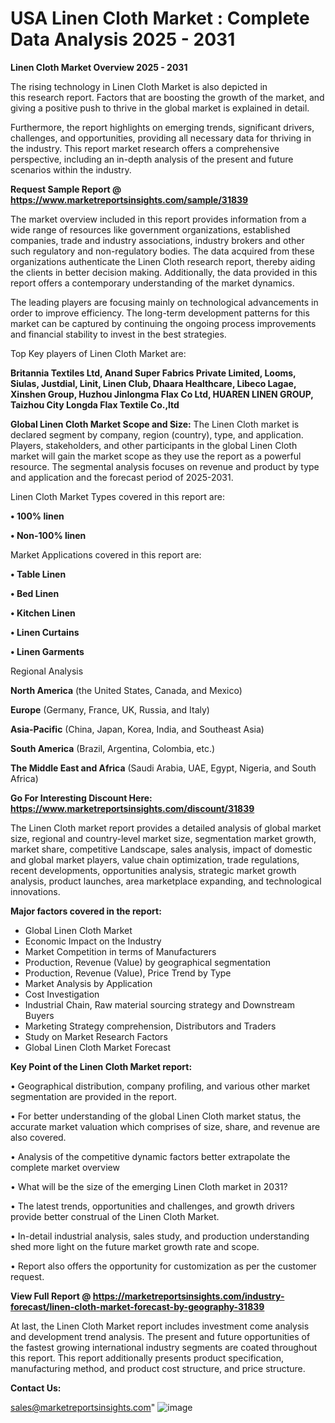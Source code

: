  # USA Linen Cloth Market : Complete Data Analysis 2025 - 2031

<Strong> Linen Cloth Market Overview 2025 - 2031</strong>

The rising technology in Linen Cloth Market is also depicted in this research report. Factors that are boosting the growth of the market, and giving a positive push to thrive in the global market is explained in detail.

Furthermore, the report highlights on emerging trends, significant drivers, challenges, and opportunities, providing all necessary data for thriving in the industry. This report market research offers a comprehensive perspective, including an in-depth analysis of the present and future scenarios within the industry.

<strong>Request Sample Report @ <a href=https://www.marketreportsinsights.com/sample/31839>https://www.marketreportsinsights.com/sample/31839</a></strong>

The market overview included in this report provides information from a wide range of resources like government organizations, established companies, trade and industry associations, industry brokers and other such regulatory and non-regulatory bodies. The data acquired from these organizations authenticate the Linen Cloth research report, thereby aiding the clients in better decision making. Additionally, the data provided in this report offers a contemporary understanding of the market dynamics.

The leading players are focusing mainly on technological advancements in order to improve efficiency. The long-term development patterns for this market can be captured by continuing the ongoing process improvements and financial stability to invest in the best strategies.

Top Key players of Linen Cloth Market are:

<strong>Britannia Textiles Ltd, Anand Super Fabrics Private Limited, Looms, Siulas, Justdial, Linit, Linen Club, Dhaara Healthcare, Libeco Lagae, Xinshen Group, Huzhou Jinlongma Flax Co Ltd, HUAREN LINEN GROUP, Taizhou City Longda Flax Textile Co.,ltd</strong>

<strong><b>Global Linen Cloth Market Scope and Size:</b></strong>
The Linen Cloth market is declared segment by company, region (country), type, and application. Players, stakeholders, and other participants in the global Linen Cloth market will gain the market scope as they use the report as a powerful resource. The segmental analysis focuses on revenue and product by type and application and the forecast period of 2025-2031.

Linen Cloth Market Types covered in this report are:

<strong>• 100% linen

• Non-100% linen</strong>

Market Applications covered in this report are:

<strong>• Table Linen

• Bed Linen

• Kitchen Linen

• Linen Curtains

• Linen Garments</strong> 

Regional Analysis

<strong>North America</strong> (the United States, Canada, and Mexico)

<strong>Europe</strong> (Germany, France, UK, Russia, and Italy)

<strong>Asia-Pacific</strong> (China, Japan, Korea, India, and Southeast Asia)

<strong>South America</strong> (Brazil, Argentina, Colombia, etc.)

<strong>The Middle East and Africa</strong> (Saudi Arabia, UAE, Egypt, Nigeria, and South Africa)

<strong>Go For Interesting Discount Here: <a href=https://www.marketreportsinsights.com/discount/31839>https://www.marketreportsinsights.com/discount/31839</a></strong>

The Linen Cloth market report provides a detailed analysis of global market size, regional and country-level market size, segmentation market growth, market share, competitive Landscape, sales analysis, impact of domestic and global market players, value chain optimization, trade regulations, recent developments, opportunities analysis, strategic market growth analysis, product launches, area marketplace expanding, and technological innovations.

<strong><b>Major factors covered in the report:</b></strong>
<ul>
  <li>Global Linen Cloth Market </li>
  <li>Economic Impact on the Industry</li>
  <li>Market Competition in terms of Manufacturers</li>
  <li>Production, Revenue (Value) by geographical segmentation</li>
  <li>Production, Revenue (Value), Price Trend by Type</li>
  <li>Market Analysis by Application</li>
  <li>Cost Investigation</li>
  <li>Industrial Chain, Raw material sourcing strategy and Downstream Buyers</li>
  <li>Marketing Strategy comprehension, Distributors and Traders</li>
  <li>Study on Market Research Factors</li>
  <li>Global Linen Cloth Market Forecast</li>
</ul>

<strong><b>Key Point of the Linen Cloth Market report:</b></strong>

• Geographical distribution, company profiling, and various other market segmentation are provided in the report.

• For better understanding of the global Linen Cloth market status, the accurate market valuation which comprises of size, share, and revenue are also covered.

• Analysis of the competitive dynamic factors better extrapolate the complete market overview

• What will be the size of the emerging Linen Cloth market in 2031?

• The latest trends, opportunities and challenges, and growth drivers provide better construal of the Linen Cloth Market.

• In-detail industrial analysis, sales study, and production understanding shed more light on the future market growth rate and scope.

• Report also offers the opportunity for customization as per the customer request.

<strong><b>View Full Report @ <a href=https://marketreportsinsights.com/industry-forecast/linen-cloth-market-forecast-by-geography-31839>https://marketreportsinsights.com/industry-forecast/linen-cloth-market-forecast-by-geography-31839</a></b></strong>


At last, the Linen Cloth Market report includes investment come analysis and development trend analysis. The present and future opportunities of the fastest growing international industry segments are coated throughout this report. This report additionally presents product specification, manufacturing method, and product cost structure, and price structure.

<strong>Contact Us:</strong>

sales@marketreportsinsights.com"
![image](https://github.com/user-attachments/assets/3d764d52-b7a0-41d8-8b1f-4d8fdc559470)
